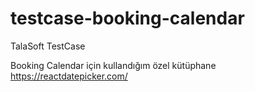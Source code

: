# testcase-booking-calendar

TalaSoft TestCase

Booking Calendar için kullandığım özel kütüphane https://reactdatepicker.com/
